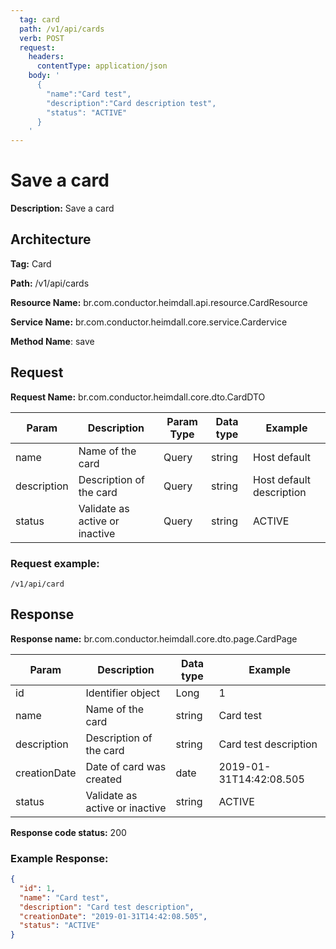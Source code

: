 ```yaml
---
  tag: card
  path: /v1/api/cards
  verb: POST
  request:
    headers:
      contentType: application/json
    body: '
      {
        "name":"Card test",
        "description":"Card description test",
        "status": "ACTIVE"
      }
    '
---
```


# Save a card

**Description:** Save a card

## Architecture

**Tag:** Card

**Path:** /v1/api/cards

**Resource Name:** br.com.conductor.heimdall.api.resource.CardResource

**Service Name:** br.com.conductor.heimdall.core.service.Cardervice

**Method Name**: save

## Request

<p class="center-paragraph">
  <strong>Request Name:</strong> br.com.conductor.heimdall.core.dto.CardDTO
</p>

|Param | Description | Param Type | Data type | Example |
|---|---|---|---|---|
| name | Name of the card | Query | string | Host default |
| description | Description of the card | Query | string | Host default description |
| status | Validate as active or inactive | Query | string | ACTIVE |

### Request example:
```
/v1/api/card
```

## Response

<p class="center-paragraph">
  <strong>Response name:</strong> br.com.conductor.heimdall.core.dto.page.CardPage
</p>

| Param | Description | Data type | Example |
|---|---|---|---|
| id | Identifier object | Long | 1 |
| name | Name of the card | string | Card test |
| description | Description of the card | string | Card test description |
| creationDate | Date of card was created | date | 2019-01-31T14:42:08.505 |
| status | Validate as active or inactive | string | ACTIVE |

**Response code status:** 200

### Example Response:

```json
{
  "id": 1,
  "name": "Card test",
  "description": "Card test description",
  "creationDate": "2019-01-31T14:42:08.505",
  "status": "ACTIVE"
}
```